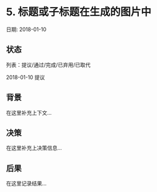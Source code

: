 # 5. 标题或子标题在生成的图片中

日期: 2018-01-10

## 状态

列表：提议/通过/完成/已弃用/已取代

2018-01-10 提议

## 背景

在这里补充上下文...

## 决策

在这里补充上决策信息...

## 后果

在这里记录结果...
